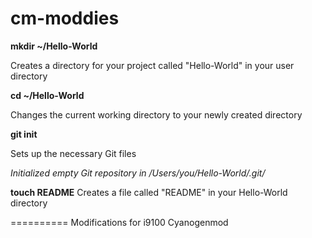 cm-moddies
==========
**mkdir ~/Hello-World**

Creates a directory for your project called "Hello-World" in your user directory

**cd ~/Hello-World**

Changes the current working directory to your newly created directory

**git init**

Sets up the necessary Git files

*Initialized empty Git repository in /Users/you/Hello-World/.git/*

**touch README**
Creates a file called "README" in your Hello-World directory

==========
Modifications for i9100 Cyanogenmod
